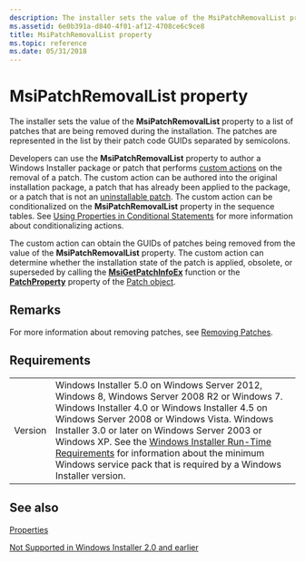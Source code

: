 ```yaml
---
description: The installer sets the value of the MsiPatchRemovalList property to a list of patches that are being removed during the installation.
ms.assetid: 6e0b391a-d840-4f01-af12-4708ce6c9ce8
title: MsiPatchRemovalList property
ms.topic: reference
ms.date: 05/31/2018
---
```


# MsiPatchRemovalList property

The installer sets the value of the **MsiPatchRemovalList** property to a list of patches that are being removed during the installation. The patches are represented in the list by their patch code GUIDs separated by semicolons.

Developers can use the **MsiPatchRemovalList** property to author a Windows Installer package or patch that performs [custom actions](custom-actions.md) on the removal of a patch. The custom action can be authored into the original installation package, a patch that has already been applied to the package, or a patch that is not an [uninstallable patch](uninstallable-patches.md). The custom action can be conditionalized on the **MsiPatchRemovalList** property in the sequence tables. See [Using Properties in Conditional Statements](using-properties-in-conditional-statements.md) for more information about conditionalizing actions.

The custom action can obtain the GUIDs of patches being removed from the value of the **MsiPatchRemovalList** property. The custom action can determine whether the installation state of the patch is applied, obsolete, or superseded by calling the [**MsiGetPatchInfoEx**](/windows/desktop/api/Msi/nf-msi-msigetpatchinfoexa) function or the [**PatchProperty**](patch-patchproperty.md) property of the [Patch object](patch-object.md).

## Remarks

For more information about removing patches, see [Removing Patches](removing-patches.md).

## Requirements



|                    |                                                                                                                                                                                                                                                                                                                                                                                                                                                               |
|--------------------|---------------------------------------------------------------------------------------------------------------------------------------------------------------------------------------------------------------------------------------------------------------------------------------------------------------------------------------------------------------------------------------------------------------------------------------------------------------|
| Version<br/> | Windows Installer 5.0 on Windows Server 2012, Windows 8, Windows Server 2008 R2 or Windows 7. Windows Installer 4.0 or Windows Installer 4.5 on Windows Server 2008 or Windows Vista. Windows Installer 3.0 or later on Windows Server 2003 or Windows XP. See the [Windows Installer Run-Time Requirements](windows-installer-portal.md) for information about the minimum Windows service pack that is required by a Windows Installer version.<br/> |



## See also

<dl> <dt>

[Properties](properties.md)
</dt> <dt>

[Not Supported in Windows Installer 2.0 and earlier](not-supported-in-windows-installer-version-2-0.md)
</dt> </dl>

 

 




